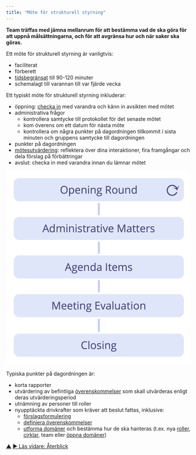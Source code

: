 ```yaml
---
title: "Möte för strukturell styrning"
---
```



<strong>Team träffas med jämna mellanrum för att bestämma vad de ska göra för att uppnå målsättningarna, och för att avgränsa hur och när saker ska göras.</strong>

Ett möte för strukturell styrning är vanligtvis:

- faciliterat
- förberett
- [tidsbegränsat](timebox-activities.html) till 90-120 minuter
- schemalagt till varannan till var fjärde vecka

Ett typiskt möte för strukturell styrning inkluderar:

- öppning: [checka in](check-in.html) med varandra och känn in avsikten med mötet
- administrativa frågor 
    - kontrollera samtycke till protokollet för det senaste mötet
    - kom överens om ett datum för nästa möte
    - kontrollera om några punkter på dagordningen tillkommit i sista minuten och gruppens samtycke till dagordningen
- punkter på dagordningen
- [mötesutvärdering](evaluate-meetings.html): reflektera över dina interaktioner, fira framgångar och dela förslag på förbättringar
- avslut: checka in med varandra innan du lämnar mötet

![Stegen i ett möte för strukturell styrning](img/meetings/governance-meeting.png)

Typiska punkter på dagordningen är:

- korta rapporter
- utvärdering av befintliga <a href="#" class="tooltip" title="Överenskommelse: En överenskommen inriktning, process, förhållningssätt eller policy som skapats för att vägleda värdeflödet.">överenskommelser</a> som skall utvärderas enligt deras utvärderingsperiod
- utnämning av personer till roller
- nyupptäckta drivkrafter som kräver att beslut fattas, inklusive: 
    - [förslagsformulering](co-create-proposals.html)
    - [definiera överenskommelser](consent-decision-making.html)
    - [utforma domäner](clarify-and-develop-domains.html) och bestämma hur de ska hanteras (t.ex. nya [roller](role.html), [cirklar](circle.html), team eller [öppna domäner](open-domain.html))

<div class="bottom-nav">
<a href="focused-interactions.html" title="Upp: Fokuserade interaktioner">▲</a> <a href="retrospective.html" title="Läs vidare: Återblick">▶ Läs vidare: Återblick</a>
</div>


<script type="text/javascript">
Mousetrap.bind('g n', function() {
    window.location.href = 'retrospective.html';
    return false;
});
</script>

